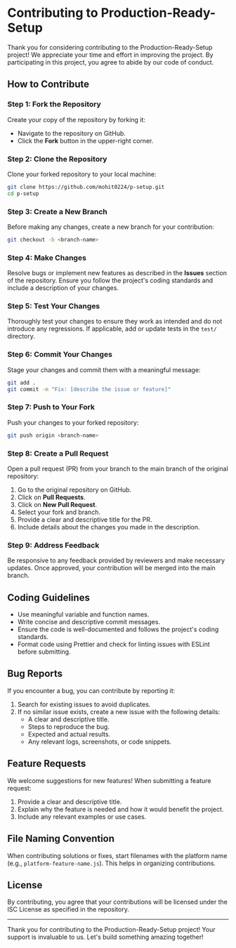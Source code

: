 # Contributing to Production-Ready-Setup

Thank you for considering contributing to the Production-Ready-Setup project! We appreciate your time and effort in improving the project. By participating in this project, you agree to abide by our code of conduct.

## How to Contribute

### Step 1: Fork the Repository
Create your copy of the repository by forking it:

- Navigate to the repository on GitHub.
- Click the **Fork** button in the upper-right corner.

### Step 2: Clone the Repository
Clone your forked repository to your local machine:

```bash
git clone https://github.com/mohit0224/p-setup.git
cd p-setup
```

### Step 3: Create a New Branch
Before making any changes, create a new branch for your contribution:

```bash
git checkout -b <branch-name>
```

### Step 4: Make Changes
Resolve bugs or implement new features as described in the **Issues** section of the repository. Ensure you follow the project's coding standards and include a description of your changes.

### Step 5: Test Your Changes
Thoroughly test your changes to ensure they work as intended and do not introduce any regressions. If applicable, add or update tests in the `test/` directory.

### Step 6: Commit Your Changes
Stage your changes and commit them with a meaningful message:

```bash
git add .
git commit -m "Fix: [describe the issue or feature]"
```

### Step 7: Push to Your Fork
Push your changes to your forked repository:

```bash
git push origin <branch-name>
```

### Step 8: Create a Pull Request
Open a pull request (PR) from your branch to the main branch of the original repository:

1. Go to the original repository on GitHub.
2. Click on **Pull Requests**.
3. Click on **New Pull Request**.
4. Select your fork and branch.
5. Provide a clear and descriptive title for the PR.
6. Include details about the changes you made in the description.

### Step 9: Address Feedback
Be responsive to any feedback provided by reviewers and make necessary updates. Once approved, your contribution will be merged into the main branch.

## Coding Guidelines

- Use meaningful variable and function names.
- Write concise and descriptive commit messages.
- Ensure the code is well-documented and follows the project's coding standards.
- Format code using Prettier and check for linting issues with ESLint before submitting.

## Bug Reports

If you encounter a bug, you can contribute by reporting it:

1. Search for existing issues to avoid duplicates.
2. If no similar issue exists, create a new issue with the following details:
   - A clear and descriptive title.
   - Steps to reproduce the bug.
   - Expected and actual results.
   - Any relevant logs, screenshots, or code snippets.

## Feature Requests

We welcome suggestions for new features! When submitting a feature request:

1. Provide a clear and descriptive title.
2. Explain why the feature is needed and how it would benefit the project.
3. Include any relevant examples or use cases.

## File Naming Convention

When contributing solutions or fixes, start filenames with the platform name (e.g., `platform-feature-name.js`). This helps in organizing contributions.

## License

By contributing, you agree that your contributions will be licensed under the ISC License as specified in the repository.

---

Thank you for contributing to the Production-Ready-Setup project! Your support is invaluable to us. Let's build something amazing together!

